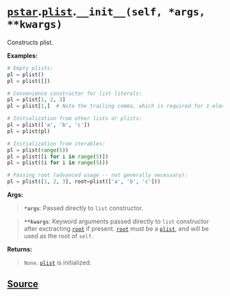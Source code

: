 # [`pstar`](./pstar.md).[`plist`](./pstar_plist.md).`__init__(self, *args, **kwargs)`

Constructs plist.

**Examples:**
```python
# Empty plists:
pl = plist()
pl = plist([])

# Convenience constructor for list literals:
pl = plist[1, 2, 3]
pl = plist[1,]  # Note the trailing comma, which is required for 1-element lists.

# Initialization from other lists or plists:
pl = plist(['a', 'b', 'c'])
pl = plist(pl)

# Initialization from iterables:
pl = plist(range(5))
pl = plist([i for i in range(5)])
pl = plist((i for i in range(5)))

# Passing root (advanced usage -- not generally necessary):
pl = plist([1, 2, 3], root=plist(['a', 'b', 'c']))
```

**Args:**

>    **`*args`**: Passed directly to `list` constructor.

>    **`**kwargs`**: Keyword arguments passed directly to `list` constructor after
>              exctracting [`root`](./pstar_plist_root.md) if present. [`root`](./pstar_plist_root.md) must be a [`plist`](./pstar_plist.md), and
>              will be used as the root of `self`.

**Returns:**

>    `None`. [`plist`](./pstar_plist.md) is initialized.



## [Source](../pstar/pstar.py#L1931-L1969)